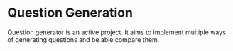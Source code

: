 # Question Generation

Question generator is an active project. 
It aims to implement multiple ways of generating questions and be able compare them. 


